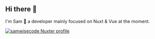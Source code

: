 ## Hi there 👋

I'm Sam 🙂 a developer mainly focused on Nuxt & Vue at the moment.

<!--
**samwisecode/samwisecode** is a ✨ _special_ ✨ repository because its `README.md` (this file) appears on your GitHub profile.

Here are some ideas to get you started:

- 🔭 I’m currently working on ...
- 🌱 I’m currently learning ...
- 👯 I’m looking to collaborate on ...
- 🤔 I’m looking for help with ...
- 💬 Ask me about ...
- 📫 How to reach me: ...
- 😄 Pronouns: ...
- ⚡ Fun fact: ...
-->

[![samwisecode Nuxter profile](https://nuxters.nuxt.com/card/samwisecode/og.png)](https://nuxters.nuxt.com/samwisecode)
